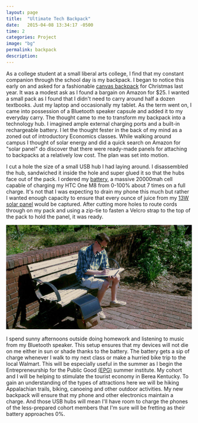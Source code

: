 ```yaml
---
layout: page
title:  "Ultimate Tech Backpack"
date:   2015-04-08 13:34:17 -0500
time: 2
categories: Project
image: "bg"
permalink: backpack
description:
---
```

As a college student at a small liberal arts college, I find that my constant companion through the school day is my backpack. I began to notice this early on and asked for a fashionable [canvas backpack](http://goo.gl/QtQ4Ph) for Christmas last year. It was a modest ask as I found a bargain on Amazon for $25\. I wanted a small pack as I found that I didn't need to carry around half a dozen textbooks. Just my laptop and occasionally my tablet. As the term went on, I came into possession of a Bluetooth speaker capsule and added it to my everyday carry. The thought came to me to transform my backpack into a technology hub. I imagined ample external charging ports and a built-in rechargeable battery. I let the thought fester in the back of my mind as a zoned out of introductory Economics classes. While walking around campus I thought of solar energy and did a quick search on Amazon for "solar panel" do discover that there were ready-made panels for attaching to backpacks at a relatively low cost. The plan was set into motion.

I cut a hole the size of a small USB hub I had laying around. I disassembled the hub, sandwiched it inside the hole and super glued it so that the hubs face out of the pack. I ordered my [battery](http://goo.gl/UY3szN), a massive 20000mah cell capable of charging my HTC One M8 from 0-100% about 7 times on a full charge. It's not that I was expecting to drain my phone this much but rather I wanted enough capacity to ensure that every ounce of juice from my [13W solar panel](http://goo.gl/c96TTa) would be captured. After cutting more holes to route cords through on my pack and using a zip-tie to fasten a Velcro strap to the top of the pack to hold the panel, it was ready.

![Backpack charging on a sunny day](/img/post/bench.jpg)

I spend sunny afternoons outside doing homework and listening to music from my Bluetooth speaker. This setup ensures that my devices will not die on me either in sun or shade thanks to the battery. The battery gets a sip of charge whenever I walk to my next class or make a hurried bike trip to the local Walmart. This will be especially useful in the summer as I begin the Entrepreneurship for the Public Good [(EPG)](http://www.berea.edu/epg/) summer institute. My cohort and I will be helping to stimulate the tourist economy in Berea Kentucky. To gain an understanding of the types of attractions here we will be hiking Appalachian trails, biking, canoeing and other outdoor activities. My new backpack will ensure that my phone and other electronics maintain a charge. And those USB hubs will mean I'll have room to charge the phones of the less-prepared cohort members that I'm sure will be fretting as their battery approaches 0%.
